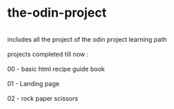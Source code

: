 # the-odin-project  
<br>includes all the project of the odin project learning path</br>
<br>projects completed till now :</br>
<br> 00 - basic html recipe guide book</br>
<br> 01 - Landing page </br>
<br >02 - rock paper scissors </br>

